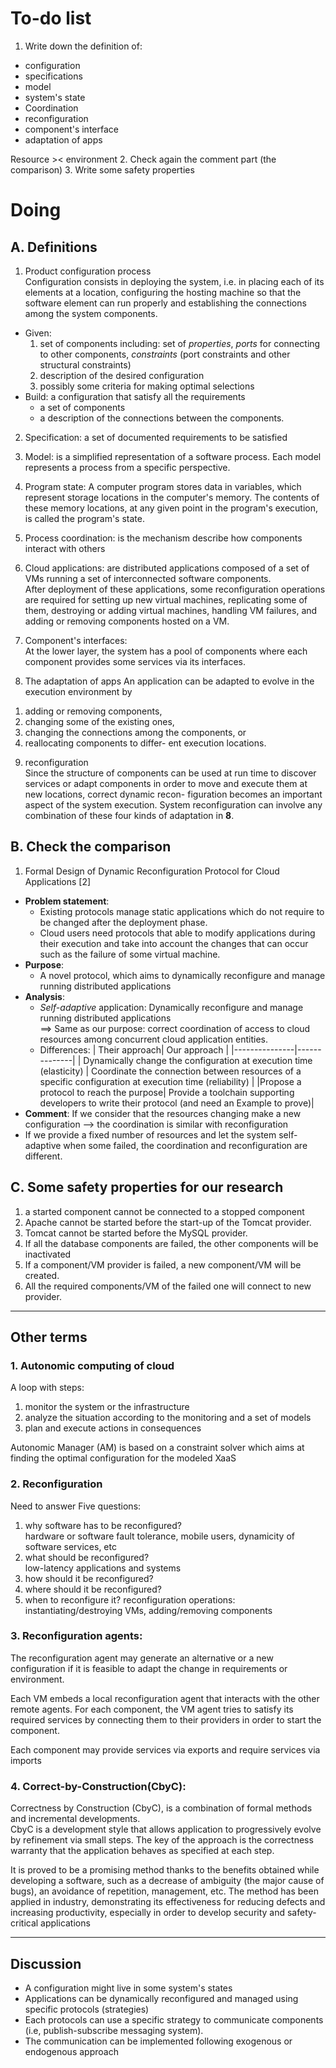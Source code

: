 # To-do list
1. Write down the definition of:
  - configuration
  - specifications
  - model
  - system's state
  - Coordination
  - reconfiguration
  - component's interface
  - adaptation of apps

Resource >< environment
2. Check again the comment part (the comparison)
3. Write some safety properties

# Doing
## A. Definitions
1. Product configuration process  
Configuration consists in deploying the system, i.e. in placing each of its elements at a location, configuring the hosting machine so that the software element can run properly and establishing the connections among the system components.

  - Given:
    1. set of components including: set of *properties*, *ports* for connecting to other components, *constraints* (port constraints and other structural constraints)
    2. description of the desired configuration
    3. possibly some criteria for making optimal selections
  - Build: a configuration that satisfy all the requirements
    - a set of components
    - a description of the connections between the components.


2. Specification: a set of documented requirements to be satisfied

3. Model: is a simplified representation of a software process. Each model represents a process from a specific perspective.

4. Program state:
A computer program stores data in variables, which represent storage locations in the computer's memory. The contents of these memory locations, at any given point in the program's execution, is called the program's state.

5. Process coordination: is the mechanism describe how components interact with others

6. Cloud applications: are distributed applications composed of a set of VMs running a set of interconnected software components.  
After deployment of these applications, some reconfiguration operations are required for setting up new virtual machines, replicating some of them, destroying or adding virtual machines, handling VM failures, and adding or removing components hosted on a VM.

7. Component's interfaces:  
At the lower layer, the system has a pool of components where each component provides some services via its interfaces.

8. The adaptation of apps
An application can be adapted to evolve in the execution environment by  
1) adding or removing components,  
2) changing some of the existing ones,  
3) changing the connections among the components, or  
4) reallocating components to differ- ent execution locations.

9. reconfiguration  
Since the structure of components can be used at run time to discover services or adapt components in order to move and execute them at new locations, correct dynamic recon- figuration becomes an important aspect of the system execution.
System reconfiguration can involve any combination of these four kinds of adaptation in **8**.


## B. Check the comparison
1. Formal Design of Dynamic Reconfiguration Protocol for Cloud Applications [2]  
- **Problem statement**:
  - Existing protocols manage static applications which do not require to be changed after the deployment phase.  
  - Cloud users need protocols that able to modify applications during their execution and take into account the changes that can occur such as the failure of some virtual machine.
- **Purpose**:
  - A novel protocol, which aims to dynamically reconfigure and manage running distributed applications
- **Analysis**:
  - *Self-adaptive* application: Dynamically reconfigure and manage running distributed applications  
  ==> Same as our purpose: correct coordination of access to cloud resources among concurrent cloud application entities.
  - Differences:
  | Their approach| Our approach |
  |---------------|--------------|
  | Dynamically change the configuration at execution time (elasticity) | Coordinate the connection between resources of a specific configuration at execution time (reliability)  |
  |Propose a protocol to reach the purpose| Provide a toolchain supporting developers to write their protocol (and need an Example to prove)|
- **Comment**: If we consider that the resources changing make a new configuration --> the coordination is similar with reconfiguration
- If we provide a fixed number of resources and let the system self-adaptive when some failed, the coordination and reconfiguration are different.
## C. Some safety properties for our research
1. a started component cannot be connected to a stopped component
2. Apache cannot be started before the start-up of the Tomcat provider.
3. Tomcat cannot be started before the MySQL provider.
4. If all the database components are failed, the other components will be inactivated
5. If a component/VM provider is failed, a new component/VM will be created.
6. All the required components/VM of the failed one will connect to new provider.
---
## Other terms  
### 1. Autonomic computing of cloud

A loop with steps:
  1. monitor the system or the infrastructure
  2. analyze the situation according to the monitoring and a set of models
  3. plan and execute actions in consequences

Autonomic Manager (AM)  is based on a constraint solver which aims at finding the optimal configuration for the modeled XaaS

### 2. Reconfiguration  
Need to answer Five questions:
1. why software has to be reconfigured?  
 hardware or software fault tolerance, mobile users, dynamicity of software services, etc
2. what should be reconfigured?  
low-latency applications and systems
3. how should it be reconfigured?
4. where should it be reconfigured?
5. when to reconfigure it?
reconfiguration operations: instantiating/destroying VMs, adding/removing components

### 3. Reconfiguration agents:  
The reconfiguration agent may generate an alternative or a new configuration if it is feasible to adapt the change in requirements or environment.

Each VM embeds a local reconfiguration agent that interacts with the other remote agents. For each component, the VM agent tries to satisfy its required services by connecting them to their providers in order to start the component.

Each component may provide services via exports and require services via imports

### 4. Correct-by-Construction(CbyC):  
Correctness by Construction (CbyC), is a combination of formal methods and incremental developments.  
CbyC is a development style that allows application to progressively evolve by refinement via small steps. The key of the approach is the correctness warranty that the application behaves as specified at each step.

It is proved to be a promising method thanks to the benefits obtained while developing a software, such as a decrease of ambiguity (the major cause of bugs), an avoidance of repetition, management, etc. The method has been applied in industry, demonstrating its effectiveness for reducing defects and increasing productivity, especially in order to develop security and safety-critical applications

---
## Discussion
- A configuration might live in some system's states
- Applications can be dynamically reconfigured and managed using specific protocols (strategies)
- Each protocols can use a specific strategy to communicate components (i.e, publish-subscribe messaging system).
- The communication can be implemented following exogenous or endogenous approach
